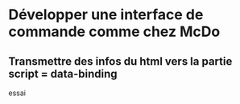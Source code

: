 # Développer une interface de commande comme chez McDo

## Transmettre des infos du html vers la partie script = data-binding

essai